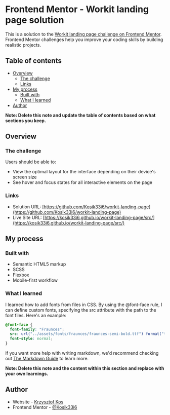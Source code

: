 # Frontend Mentor - Workit landing page solution

This is a solution to
the [Workit landing page challenge on Frontend Mentor](https://www.frontendmentor.io/challenges/workit-landing-page-2fYnyle5lu).
Frontend Mentor challenges help you improve your coding skills by building realistic projects.

## Table of contents

- [Overview](#overview)
    - [The challenge](#the-challenge)
    - [Links](#links)
- [My process](#my-process)
    - [Built with](#built-with)
    - [What I learned](#what-i-learned)
- [Author](#author)

**Note: Delete this note and update the table of contents based on what sections you keep.**

## Overview

### The challenge

Users should be able to:

- View the optimal layout for the interface depending on their device's screen size
- See hover and focus states for all interactive elements on the page

### Links

- Solution URL: [https://github.com/Kosik33i6/workit-landing-page](https://github.com/Kosik33i6/workit-landing-page)
- Live Site
  URL: [https://kosik33i6.github.io/workit-landing-page/src/](https://kosik33i6.github.io/workit-landing-page/src/)

## My process

### Built with

- Semantic HTML5 markup
- SCSS
- Flexbox
- Mobile-first workflow

### What I learned

I learned how to add fonts from files in CSS. By using the @font-face rule, I can define custom fonts, specifying the
src
attribute with the path to the font files. Here's an example:

```css
@font-face {
  font-family: "Fraunces";
  src: url("../assets/fonts/fraunces/fraunces-semi-bold.ttf") format("truetype");
  font-style: normal;
}
```

If you want more help with writing markdown, we'd recommend checking
out [The Markdown Guide](https://www.markdownguide.org/) to learn more.

**Note: Delete this note and the content within this section and replace with your own learnings.**

## Author

- Website - [Krzysztof Kos](https://github.comKosik33i6)
- Frontend Mentor - [@Kosik33i6](https://www.frontendmentor.io/profile/yourusername)

